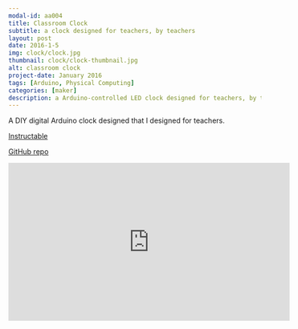 ```yaml
---
modal-id: aa004
title: Classroom Clock
subtitle: a clock designed for teachers, by teachers
layout: post
date: 2016-1-5
img: clock/clock.jpg
thumbnail: clock/clock-thumbnail.jpg
alt: classroom clock
project-date: January 2016
tags: [Arduino, Physical Computing]
categories: [maker]
description: a Arduino-controlled LED clock designed for teachers, by teachers
---
```


A DIY digital Arduino clock designed that I designed for teachers.

[Instructable](https://www.instructables.com/id/Classroom-Clock/)

[GitHub repo](https://github.com/jdeboi/Classroom-Clock)

<div class="embed-responsive embed-responsive-16by9">
<iframe width="560" height="315" src="https://www.youtube.com/embed/bhV4uDYwKW8" frameborder="0" allow="autoplay; encrypted-media" allowfullscreen></iframe>
</div>
